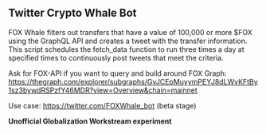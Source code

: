 ## Twitter Crypto Whale Bot

FOX Whale filters out transfers that have a value of 100,000 or more $FOX using the GraphQL API and creates a tweet with the transfer information. This script schedules the fetch_data function to run three times a day at specified times to continuously post tweets that meet the criteria. 

Ask for FOX-API if you want to query and build around FOX Graph: https://thegraph.com/explorer/subgraphs/GvJCEpMuyymPEYJ8dLWvKFtBy1sz3bywdRSPzfY46MDR?view=Overview&chain=mainnet

Use case: https://twitter.com/FOXWhale_bot (beta stage)

**Unofficial Globalization Workstream experiment**
